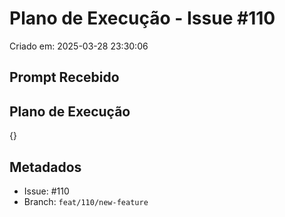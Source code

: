 # Plano de Execução - Issue #110

Criado em: 2025-03-28 23:30:06

## Prompt Recebido



## Plano de Execução

{}

## Metadados

- Issue: #110
- Branch: `feat/110/new-feature`

